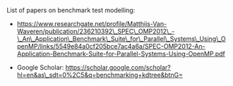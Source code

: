 List of papers on benchmark test modelling:

- https://www.researchgate.net/profile/Matthijs-Van-Waveren/publication/236210392\_SPEC\_OMP2012\_-\_An\_Application\_Benchmark\_Suite\_for\_Parallel\_Systems\_Using\_OpenMP/links/5549e84a0cf205bce7ac4a6a/SPEC-OMP2012-An-Application-Benchmark-Suite-for-Parallel-Systems-Using-OpenMP.pdf

- Google Scholar: https://scholar.google.com/scholar?hl=en&as\_sdt=0%2C5&q=benchmarking+kdtree&btnG=
